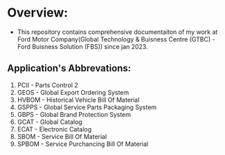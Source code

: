 # Overview:
- This repository contains comprehensive documentaiton of my work at Ford Motor Company(Global Technology & Buisness Centre (GTBC) -  Ford Buisness Solution (FBS)) since jan 2023.
  
## Application's Abbrevations:

1. PCII - Parts Control 2
2. GEOS - Global Export Ordering System
3. HVBOM - Historical Vehicle Bill Of Material
4. GSPPS - Global Service Parts Packaging System
5. GBPS - Global Brand Protection System
6. GCAT - Global Catalog
7. ECAT - Electronic Catalog
8. SBOM - Service Bill Of Material
9. SPBOM - Service Purchancing Bill Of Material
